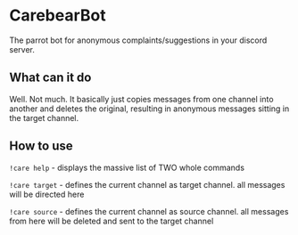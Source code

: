 # CarebearBot
The parrot bot for anonymous complaints/suggestions in your discord server.

## What can it do
Well. Not much. It basically just copies messages from one channel into another and deletes the original,
resulting in anonymous messages sitting in the target channel.

## How to use
```!care help``` - displays the massive list of TWO whole commands


```!care target``` - defines the current channel as target channel. all messages will be directed here


```!care source``` - defines the current channel as source channel. all messages from here will be deleted and sent to the target channel
